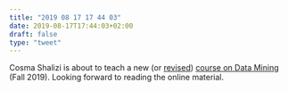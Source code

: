 ```yaml
---
title: "2019 08 17 17 44 03"
date: 2019-08-17T17:44:03+02:00
draft: false
type: "tweet"
---
```

Cosma Shalizi is about to teach a new (or [revised](http://bactra.org/weblog/617.html)) [course on Data Mining](http://www.stat.cmu.edu/~cshalizi/dm/19/) (Fall 2019). Looking forward to reading the online material.
